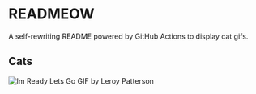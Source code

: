 # READMEOW

A self-rewriting README powered by GitHub Actions to display cat gifs.

## Cats

![Im Ready Lets Go GIF by Leroy Patterson](https://media1.giphy.com/media/CjmvTCZf2U3p09Cn0h/200.gif?cid=9acd02dayis9055t8bguu2ypt259za86qus1ucv8w9sqholk&ep=v1_gifs_search&rid=200.gif&ct=g)
